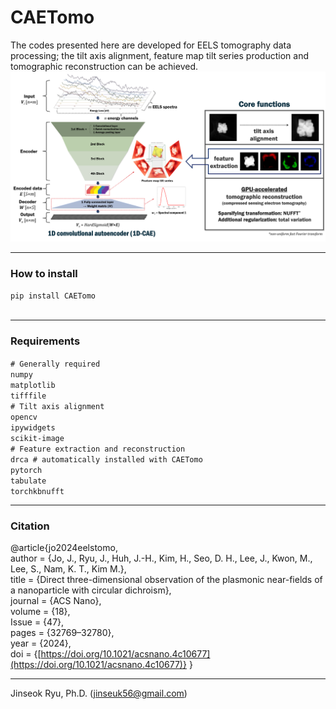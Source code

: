 # CAETomo
The codes presented here are developed for EELS tomography data processing; the tilt axis alignment, feature map tilt series production and tomographic reconstruction can be achieved.
![schematic](img/schematic.png)
___
### How to install
<code>pip install CAETomo  
</code>
___
### Requirements
`# Generally required`  
`numpy`  
`matplotlib`  
`tifffile`  
`# Tilt axis alignment`  
`opencv`  
`ipywidgets`  
`scikit-image`  
`# Feature extraction and reconstruction`  
`drca # automatically installed with CAETomo`  
`pytorch`  
`tabulate`  
`torchkbnufft`  
___
### Citation
@article{jo2024eelstomo,<br>
author = {Jo, J., Ryu, J., Huh, J.-H., Kim, H., Seo, D. H., Lee, J., Kwon, M., Lee, S., Nam, K. T., Kim M.},<br>
title = {Direct three-dimensional observation of the plasmonic near-fields of a nanoparticle with circular dichroism},<br>
journal = {ACS Nano},<br>
volume = {18},<br>
Issue = {47},<br>
pages = {32769–32780},<br>
year = {2024},<br>
doi = {[https://doi.org/10.1021/acsnano.4c10677](https://doi.org/10.1021/acsnano.4c10677)}
}
___
Jinseok Ryu, Ph.D. ([jinseuk56@gmail.com](mailto:jinseuk56@gmail.com))
